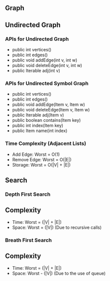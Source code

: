 ## Graph

## Undirected Graph 

### APIs for Undirected Graph
- public int vertices()
- public int edges()
- public void addEdge(int v, int w)
- public void deleteEdge(int v, int w)
- public Iterable<Integer> adj(int v)

### APIs for Undirected Symbol Graph
- public int vertices()
- public int edges()
- public void addEdge(Item v, Item w)
- public void deleteEdge(Item v, Item w)
- public Iterable<Item> adj(Item v)
- public boolean contains(Item key)
- public int index(Item key)
- public Item name(int index)

### Time Complexity (Adjacent Lists)
- Add Edge:    Worst = O(1)
- Remove Edge: Worst = O(|E|)
- Storage:     Worst = O(|V| + |E|)


## Search

### Depth First Search

## Complexity
- Time:  Worst = (|V| + |E|)
- Space: Worst = (|V|) (Due to recursive calls)

### Breath First Search

## Complexity
- Time: Worst = (|V| + |E|)
- Space: Worst - (|V|) (Due to the use of queue)